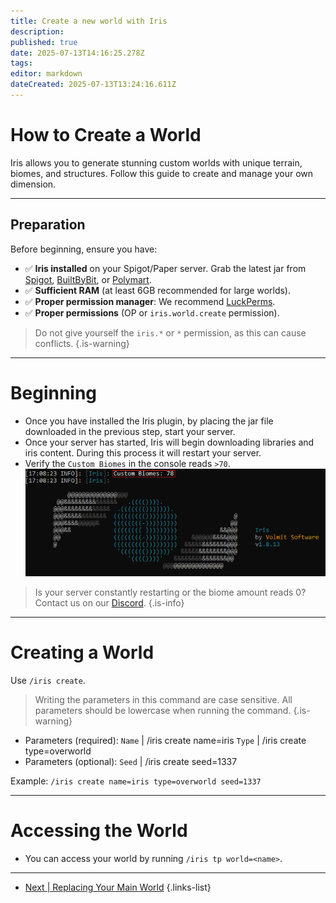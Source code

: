 ```yaml
---
title: Create a new world with Iris
description: 
published: true
date: 2025-07-13T14:16:25.278Z
tags: 
editor: markdown
dateCreated: 2025-07-13T13:24:16.611Z
---
```


# How to Create a World

Iris allows you to generate stunning custom worlds with unique terrain, biomes, and structures. Follow this guide to create and manage your own dimension.  

---

## Preparation  
Before beginning, ensure you have:  
- ✅ **Iris installed** on your Spigot/Paper server. Grab the latest jar from [Spigot](https://www.spigotmc.org/resources/iris-world-gen-the-dimension-engine.84586/), [BuiltByBit](https://builtbybit.com/resources/iris-dimension-engine.56258/?ref=discover), or [Polymart](https://polymart.org/product/3623/iris-dimension-engine).
- ✅ **Sufficient RAM** (at least 6GB recommended for large worlds).  
- ✅ **Proper permission manager**: We recommend [LuckPerms](https://luckperms.net/).
- ✅ **Proper permissions** (OP or `iris.world.create` permission).  

> Do not give yourself the `iris.*` or `*` permission, as this can cause conflicts.
{.is-warning}
---

# Beginning
- Once you have installed the Iris plugin, by placing the jar file downloaded in the previous step, start your server.
- Once your server has started, Iris will begin downloading libraries and iris content. During this process it will restart your server.
- Verify the `Custom Biomes` in the console reads `>70`.
![image.jpg](/iris_docs/image.jpg)

> Is your server constantly restarting or the biome amount reads 0? Contact us on our [Discord](https://discord.gg/yk3F6enprh).
{.is-info}
---
# Creating a World
Use `/iris create`.

> Writing the parameters in this command are case sensitive. All parameters should be lowercase when running the command.
{.is-warning}

- Parameters (required):
 `Name` | /iris create name=iris
 `Type` | /iris create type=overworld
- Parameters (optional):
 `Seed` | /iris create seed=1337

Example:
`/iris create name=iris type=overworld seed=1337`

---

# Accessing the World
- You can access your world by running `/iris tp world=<name>`.

---

- [Next | Replacing Your Main World](/doc/iris/replacing-main-world)
{.links-list}

